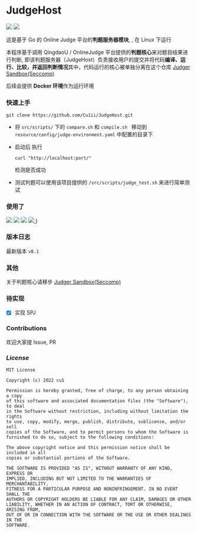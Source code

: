 # JudgeHost

[![](https://img.shields.io/badge/Version-0.1.0-blue)](https://github.com/Cu1ii/JudgeHost) ![](https://img.shields.io/badge/go-1.19.3-brightgreen?logo=go)

这是基于 Go 的 Online Judge 平台的**判题服务器模块**, , 在 Linux 下运行

本程序基于调用 QingdaoU / OnlineJudge 平台提供的**判题核心**来对题目结果进行判断, 即该判题服务器（JudgeHost）负责接收用户的提交并将代码**编译、运行、比较，并返回判断情况**其中，代码运行的核心被单独分离在这个仓库  [Judger Sandbox(Seccomp)](https://github.com/QingdaoU/Judger)


后续会提供 **Docker 环境**作为运行环境

### 快速上手

```shell
git clone https://github.com/Cu1ii/JudgeHost.git
```

- 将 `src/scripts/` 下的 `compare.sh` 和 `compile.sh ` 移动到 `resource/config/judge-environment.yaml` 中配置的目录下

- 启动后 执行

  ```shell
  curl "http://localhost:port/"
  ```

  检测是否成功

- 测试判题可以使用该项目提供的 `/src/scripts/judge_test.sh` 来进行简单测试

### 使用了

[![](https://img.shields.io/badge/gin-v1.8.1-%235698c3)](https://github.com/gin-gonic/gin) [![](https://img.shields.io/badge/logrus-v1.9.0-%23428675)](https://github.com/sirupsen/logrus) [![](https://img.shields.io/badge/ants-v2.6.0-%2315231b)](https://github.com/panjf2000/ants) [![](https://img.shields.io/badge/viper-%20v1.14.0-%23e2d849) ](https://github.com/spf13/viper))

### 版本日志

最新版本 `v0.1`

### 其他

关于判题核心请移步 [Judger Sandbox(Seccomp)](https://github.com/QingdaoU/Judger)


### 待实现
- [x] 实现 SPJ

### Contributions

欢迎大家提 Issue, PR

### *License*

```
MIT License

Copyright (c) 2022 cu1

Permission is hereby granted, free of charge, to any person obtaining a copy
of this software and associated documentation files (the "Software"), to deal
in the Software without restriction, including without limitation the rights
to use, copy, modify, merge, publish, distribute, sublicense, and/or sell
copies of the Software, and to permit persons to whom the Software is
furnished to do so, subject to the following conditions:

The above copyright notice and this permission notice shall be included in all
copies or substantial portions of the Software.

THE SOFTWARE IS PROVIDED "AS IS", WITHOUT WARRANTY OF ANY KIND, EXPRESS OR
IMPLIED, INCLUDING BUT NOT LIMITED TO THE WARRANTIES OF MERCHANTABILITY,
FITNESS FOR A PARTICULAR PURPOSE AND NONINFRINGEMENT. IN NO EVENT SHALL THE
AUTHORS OR COPYRIGHT HOLDERS BE LIABLE FOR ANY CLAIM, DAMAGES OR OTHER
LIABILITY, WHETHER IN AN ACTION OF CONTRACT, TORT OR OTHERWISE, ARISING FROM,
OUT OF OR IN CONNECTION WITH THE SOFTWARE OR THE USE OR OTHER DEALINGS IN THE
SOFTWARE.
```
